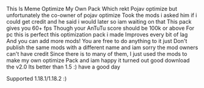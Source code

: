 
This Is Meme Optimize My Own Pack Which rekt
Pojav optimize but unfortunately the co-owner of pojav optimize
Took the mods i asked him if i could get credit and he said i would later so iam waiting on that 
This pack gives you 60+ fps
Though your AnTuTu score should be 100k or above
For pc this is perfect this optimization pack i made
Improves every bit of lag
And you can add more mods!
You are free to do anything to it just Don't publish the same mods with a different name
and iam sorry the mod owners can't have credit
Since there is to many of them,
I just used the mods to make my own optimize
Pack and iam happy it turned out good download the v2.0
Its better than 1.5 :) have a good day





Supported 1.18.1/1.18.2 :)
